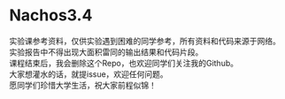 # Nachos3.4
实验课参考资料，仅供实验遇到困难的同学参考，所有资料和代码来源于网络。       
实验报告中不得出现大面积雷同的输出结果和代码片段。       
课程结束后，我会删除这个Repo，也欢迎同学们关注我的Github。  
大家想灌水的话，就提issue，欢迎任何问题。  
愿同学们珍惜大学生活，祝大家前程似锦！  

